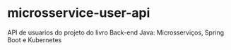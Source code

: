 # microsservice-user-api
API de usuarios do projeto do livro Back-end Java: Microsserviços, Spring Boot e Kubernetes

